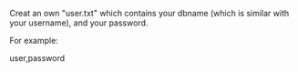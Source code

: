 Creat an own "user.txt" which contains your dbname (which is similar with your username), and your password.

For example:

user,password
